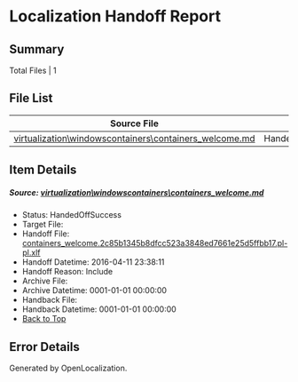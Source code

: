 # <a name='report-top'></a> Localization Handoff Report

## Summary
 Total Files | 1

## File List
 Source File | Status | Details 
 ----------- | ------ | ------- 
 [virtualization\windowscontainers\containers_welcome.md](https://github.com/OpenLocalizationOrg/hyperV/blob/5763cc86328668c3be69ff5f077a3b0f57183074/virtualization/windowscontainers/containers_welcome.md) | HandedOffSuccess | [Details](#234291c4b51a6fd2eeb358df3da281b2323e06863466)

## Item Details
##### <a name='234291c4b51a6fd2eeb358df3da281b2323e06863466'></a> Source: [virtualization\windowscontainers\containers_welcome.md](https://github.com/OpenLocalizationOrg/hyperV/blob/5763cc86328668c3be69ff5f077a3b0f57183074/virtualization/windowscontainers/containers_welcome.md)
* Status: HandedOffSuccess
* Target File: 
* Handoff File: [containers_welcome.2c85b1345b8dfcc523a3848ed7661e25d5ffbb17.pl-pl.xlf](https://github.com/OpenLocalizationOrg/olhandoff/blob/ccf92d4c313b1e57bfd68da8b6f80190d1d554ef/ol-handoff/OpenLocalizationOrg/hyperV.pl-pl/master/acomdc_nonhi/containers_welcome.2c85b1345b8dfcc523a3848ed7661e25d5ffbb17.pl-pl.xlf)
* Handoff Datetime: 2016-04-11 23:38:11
* Handoff Reason: Include
* Archive File: 
* Archive Datetime: 0001-01-01 00:00:00
* Handback File: 
* Handback Datetime: 0001-01-01 00:00:00
* [Back to Top](#report-top)


## Error Details

Generated by OpenLocalization.
